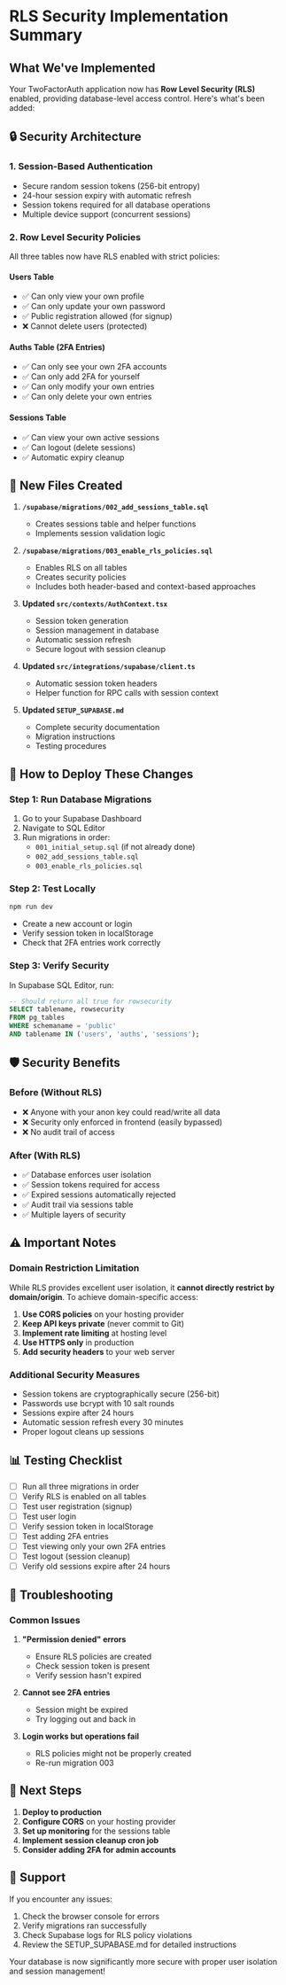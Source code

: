 # RLS Security Implementation Summary

## What We've Implemented

Your TwoFactorAuth application now has **Row Level Security (RLS)** enabled, providing database-level access control. Here's what's been added:

## 🔒 Security Architecture

### 1. **Session-Based Authentication**
- Secure random session tokens (256-bit entropy)
- 24-hour session expiry with automatic refresh
- Session tokens required for all database operations
- Multiple device support (concurrent sessions)

### 2. **Row Level Security Policies**
All three tables now have RLS enabled with strict policies:

#### **Users Table**
- ✅ Can only view your own profile
- ✅ Can only update your own password
- ✅ Public registration allowed (for signup)
- ❌ Cannot delete users (protected)

#### **Auths Table (2FA Entries)**
- ✅ Can only see your own 2FA accounts
- ✅ Can only add 2FA for yourself
- ✅ Can only modify your own entries
- ✅ Can only delete your own entries

#### **Sessions Table**
- ✅ Can view your own active sessions
- ✅ Can logout (delete sessions)
- ✅ Automatic expiry cleanup

## 📁 New Files Created

1. **`/supabase/migrations/002_add_sessions_table.sql`**
   - Creates sessions table and helper functions
   - Implements session validation logic

2. **`/supabase/migrations/003_enable_rls_policies.sql`**
   - Enables RLS on all tables
   - Creates security policies
   - Includes both header-based and context-based approaches

3. **Updated `src/contexts/AuthContext.tsx`**
   - Session token generation
   - Session management in database
   - Automatic session refresh
   - Secure logout with session cleanup

4. **Updated `src/integrations/supabase/client.ts`**
   - Automatic session token headers
   - Helper function for RPC calls with session context

5. **Updated `SETUP_SUPABASE.md`**
   - Complete security documentation
   - Migration instructions
   - Testing procedures

## 🚀 How to Deploy These Changes

### Step 1: Run Database Migrations
1. Go to your Supabase Dashboard
2. Navigate to SQL Editor
3. Run migrations in order:
   - `001_initial_setup.sql` (if not already done)
   - `002_add_sessions_table.sql`
   - `003_enable_rls_policies.sql`

### Step 2: Test Locally
```bash
npm run dev
```
- Create a new account or login
- Verify session token in localStorage
- Check that 2FA entries work correctly

### Step 3: Verify Security
In Supabase SQL Editor, run:
```sql
-- Should return all true for rowsecurity
SELECT tablename, rowsecurity
FROM pg_tables
WHERE schemaname = 'public'
AND tablename IN ('users', 'auths', 'sessions');
```

## 🛡️ Security Benefits

### Before (Without RLS)
- ❌ Anyone with your anon key could read/write all data
- ❌ Security only enforced in frontend (easily bypassed)
- ❌ No audit trail of access

### After (With RLS)
- ✅ Database enforces user isolation
- ✅ Session tokens required for access
- ✅ Expired sessions automatically rejected
- ✅ Audit trail via sessions table
- ✅ Multiple layers of security

## ⚠️ Important Notes

### Domain Restriction Limitation
While RLS provides excellent user isolation, it **cannot directly restrict by domain/origin**. To achieve domain-specific access:

1. **Use CORS policies** on your hosting provider
2. **Keep API keys private** (never commit to Git)
3. **Implement rate limiting** at hosting level
4. **Use HTTPS only** in production
5. **Add security headers** to your web server

### Additional Security Measures
- Session tokens are cryptographically secure (256-bit)
- Passwords use bcrypt with 10 salt rounds
- Sessions expire after 24 hours
- Automatic session refresh every 30 minutes
- Proper logout cleans up sessions

## 📊 Testing Checklist

- [ ] Run all three migrations in order
- [ ] Verify RLS is enabled on all tables
- [ ] Test user registration (signup)
- [ ] Test user login
- [ ] Verify session token in localStorage
- [ ] Test adding 2FA entries
- [ ] Test viewing only your own 2FA entries
- [ ] Test logout (session cleanup)
- [ ] Verify old sessions expire after 24 hours

## 🔧 Troubleshooting

### Common Issues

1. **"Permission denied" errors**
   - Ensure RLS policies are created
   - Check session token is present
   - Verify session hasn't expired

2. **Cannot see 2FA entries**
   - Session might be expired
   - Try logging out and back in

3. **Login works but operations fail**
   - RLS policies might not be properly created
   - Re-run migration 003

## 📝 Next Steps

1. **Deploy to production**
2. **Configure CORS** on your hosting provider
3. **Set up monitoring** for the sessions table
4. **Implement session cleanup cron job**
5. **Consider adding 2FA for admin accounts**

## 🤝 Support

If you encounter any issues:
1. Check the browser console for errors
2. Verify migrations ran successfully
3. Check Supabase logs for RLS policy violations
4. Review the SETUP_SUPABASE.md for detailed instructions

Your database is now significantly more secure with proper user isolation and session management!
